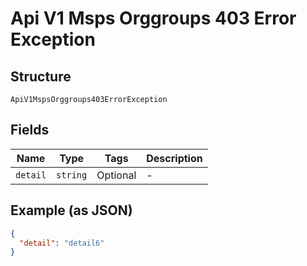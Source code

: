 
# Api V1 Msps Orggroups 403 Error Exception

## Structure

`ApiV1MspsOrggroups403ErrorException`

## Fields

| Name | Type | Tags | Description |
|  --- | --- | --- | --- |
| `detail` | `string` | Optional | - |

## Example (as JSON)

```json
{
  "detail": "detail6"
}
```

